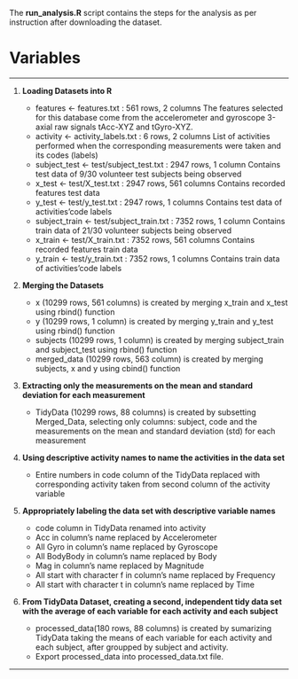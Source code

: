 The **run_analysis.R** script contains the steps for the analysis as per instruction after downloading the dataset.

# Variables

***
1. **Loading Datasets into R**
    * features <- features.txt : 561 rows, 2 columns 
        The features selected for this database come from the accelerometer and gyroscope 3-axial raw signals tAcc-XYZ and tGyro-XYZ.
    * activity <- activity_labels.txt : 6 rows, 2 columns 
        List of activities performed when the corresponding measurements were taken and its codes (labels)
    * subject_test <- test/subject_test.txt : 2947 rows, 1 column 
        Contains test data of 9/30 volunteer test subjects being observed
    * x_test <- test/X_test.txt : 2947 rows, 561 columns 
        Contains recorded features test data
    * y_test <- test/y_test.txt : 2947 rows, 1 columns 
        Contains test data of activities’code labels
    * subject_train <- test/subject_train.txt : 7352 rows, 1 column 
        Contains train data of 21/30 volunteer subjects being observed
    * x_train <- test/X_train.txt : 7352 rows, 561 columns 
        Contains recorded features train data
    * y_train <- test/y_train.txt : 7352 rows, 1 columns 
        Contains train data of activities’code labels
        
2. **Merging the Datasets**
    * x (10299 rows, 561 columns) is created by merging x_train and x_test using rbind() function
    * y (10299 rows, 1 column) is created by merging y_train and y_test using rbind() function
    * subjects (10299 rows, 1 column) is created by merging subject_train and subject_test using rbind() function
    * merged_data (10299 rows, 563 column) is created by merging subjects, x and y using cbind() function
    
3. **Extracting only the measurements on the mean and standard deviation for each measurement**
    * TidyData (10299 rows, 88 columns) is created by subsetting Merged_Data, selecting only columns: subject, code and the measurements on the mean and standard deviation (std) for each measurement
    
4. **Using descriptive activity names to name the activities in the data set**
    * Entire numbers in code column of the TidyData replaced with corresponding activity taken from second column of the activity variable
    
5. **Appropriately labeling the data set with descriptive variable names**
    * code column in TidyData renamed into activity
    *  Acc in column’s name replaced by Accelerometer
    * All Gyro in column’s name replaced by Gyroscope
    * All BodyBody in column’s name replaced by Body
    *  Mag in column’s name replaced by Magnitude
    * All start with character f in column’s name replaced by Frequency
    * All start with character t in column’s name replaced by Time
    
6. **From TidyData Dataset, creating a second, independent tidy data set with the average of each variable for each activity and each subject**
    * processed_data(180 rows, 88 columns) is created by sumarizing TidyData taking the means of each variable for each activity and each subject, after groupped by subject and activity.
    * Export processed_data into processed_data.txt file.
***

